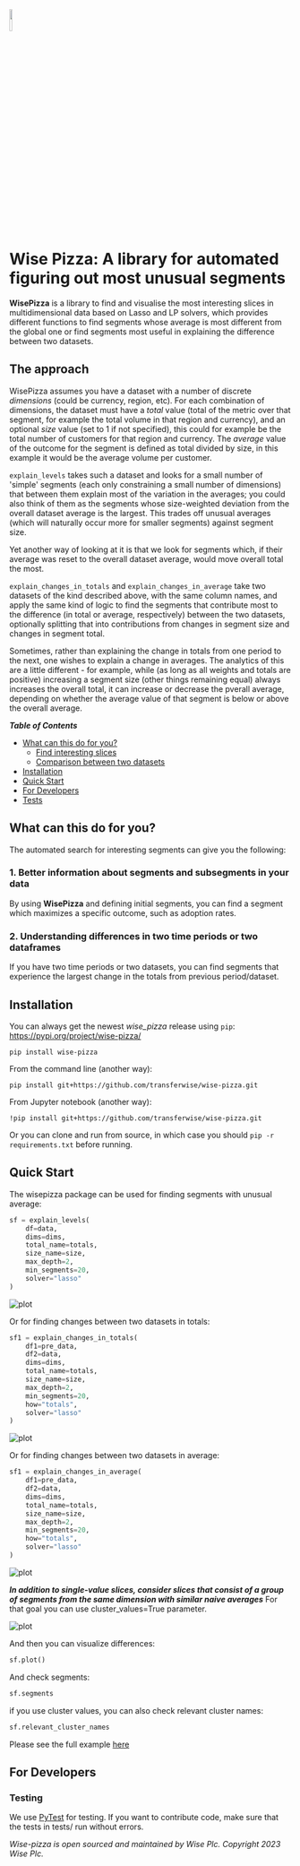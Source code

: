 <img src="https://github.com/transferwise/wise-pizza/blob/main/docs/Wise_Logo.png?raw=True" width=10% height=10%>

# Wise Pizza: A library for automated figuring out most unusual segments

**WisePizza** is a library to find and visualise the most interesting slices in multidimensional data based on Lasso and LP solvers, which provides different functions to find segments whose average is most different from the global one or find segments most useful in explaining the difference between two datasets.

## The approach
WisePizza assumes you have a dataset with a number of discrete *dimensions* (could be currency, region, etc). For each
combination of dimensions, the dataset must have a *total* value (total of the metric over that segment, for example
the total volume in that region and currency), and an optional *size* value (set to 1 if not specified), this could for
example be the total number of customers for that region and currency. The *average* value of the outcome for the segment
is defined as total divided by size, in this example it would be the average volume per customer. 

`explain_levels` takes such a dataset and looks for a small number of 'simple' segments (each only constraining a 
small number of dimensions) that between them 
explain most of the variation in the averages; you could also think of them as the segments whose size-weighted
deviation from the overall dataset average is the largest. This trades off unusual averages (which will naturally 
occur more for smaller segments) against segment size.

Yet another way of looking at it is that we look for segments which, if their average was reset to the overall dataset
average, would move overall total the most.

`explain_changes_in_totals` and `explain_changes_in_average` take two datasets of the kind described above, with the same 
column names, and apply the same kind of logic to find the segments that contribute most to the difference (in total 
or average, respectively) between the two datasets, optionally splitting that into contributions from 
changes in segment size and changes in segment total.

Sometimes, rather than explaining the change in totals from one period to the next, one wishes to explain a change in averages. The analytics of this are a little different - for example, while (as long as all weights and totals are positive) increasing a segment size (other things remaining equal) always increases the overall total, it can increase or decrease the pverall average, depending on whether the average value of that segment is below or above the overall average.

<summary><strong><em>Table of Contents</em></strong></summary>

- [What can this do for you?](#what-can-this-do-for-you)
    - [Find interesting slices](#better-information-about-segments-and-subsegments-in-your-data)
    - [Comparison between two datasets](#understanding-differences-in-two-time-periods-or-two-dataframes)
- [Installation](#installation)
- [Quick Start](#quick-start)
- [For Developers](#for-developers)
 - [Tests](#testing)

 ## What can this do for you?

The automated search for interesting segments can give you the following:

### 1. Better information about segments and subsegments in your data 
By using **WisePizza** and defining initial segments, you can find a segment which maximizes a specific outcome, such as adoption rates.


### 2. Understanding differences in two time periods or two dataframes
If you have two time periods or two datasets, you can find segments that experience the largest change in the totals from previous period/dataset.


## Installation
You can always get the newest *wise_pizza* release using ``pip``:
https://pypi.org/project/wise-pizza/
```
pip install wise-pizza
```

From the command line (another way):
```
pip install git+https://github.com/transferwise/wise-pizza.git
```

From Jupyter notebook (another way):
```
!pip install git+https://github.com/transferwise/wise-pizza.git
```

Or you can clone and run from source, in which case you should `pip -r requirements.txt` before running.

## Quick Start
The wisepizza package can be used for finding segments with unusual average:

```Python
sf = explain_levels(
    df=data,
    dims=dims,
    total_name=totals,
    size_name=size,
    max_depth=2,
    min_segments=20,
    solver="lasso"
)
```

![plot](https://github.com/transferwise/wise-pizza/blob/main/docs/explain_levels.png?raw=True)

Or for finding changes between two datasets in totals:

```Python
sf1 = explain_changes_in_totals(
    df1=pre_data,
    df2=data,
    dims=dims,
    total_name=totals,
    size_name=size,
    max_depth=2,
    min_segments=20,
    how="totals",
    solver="lasso"
)
```

![plot](https://github.com/transferwise/wise-pizza/blob/main/docs/explain_changes_in_totals.png?raw=True)

Or for finding changes between two datasets in average:

```Python
sf1 = explain_changes_in_average(
    df1=pre_data,
    df2=data,
    dims=dims,
    total_name=totals,
    size_name=size,
    max_depth=2,
    min_segments=20,
    how="totals",
    solver="lasso"
)
```

![plot](https://github.com/transferwise/wise-pizza/blob/main/docs/explain_changes_in_average(totals).png?raw=True)

***In addition to single-value slices, consider slices that consist of a
    group of segments from the same dimension with similar naive averages***
For that goal you can use cluster_values=True parameter.

![plot](https://github.com/transferwise/wise-pizza/blob/main/docs/cluster_values.png?raw=True)

And then you can visualize differences:

```Python
sf.plot()
```

And check segments:

```Python
sf.segments
```

if you use cluster values, you can also check relevant cluster names:
```Python
sf.relevant_cluster_names
```

Please see the full example [here](https://github.com/transferwise/wise-pizza/blob/main/notebooks/Finding%20interesting%20segments.ipynb)

## For Developers




### Testing
We use [PyTest](https://docs.pytest.org/) for testing. If you want to contribute code, make sure that the tests in tests/ run without errors.

*Wise-pizza is open sourced and maintained by Wise Plc. Copyright 2023 Wise Plc.*
